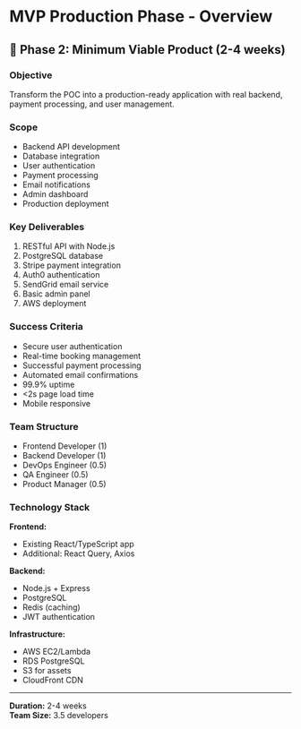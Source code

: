 # MVP Production Phase - Overview

## 🎯 Phase 2: Minimum Viable Product (2-4 weeks)

### Objective
Transform the POC into a production-ready application with real backend, payment processing, and user management.

### Scope
- Backend API development
- Database integration
- User authentication
- Payment processing
- Email notifications
- Admin dashboard
- Production deployment

### Key Deliverables
1. RESTful API with Node.js
2. PostgreSQL database
3. Stripe payment integration
4. Auth0 authentication
5. SendGrid email service
6. Basic admin panel
7. AWS deployment

### Success Criteria
- Secure user authentication
- Real-time booking management
- Successful payment processing
- Automated email confirmations
- 99.9% uptime
- <2s page load time
- Mobile responsive

### Team Structure
- Frontend Developer (1)
- Backend Developer (1)
- DevOps Engineer (0.5)
- QA Engineer (0.5)
- Product Manager (0.5)

### Technology Stack
**Frontend:**
- Existing React/TypeScript app
- Additional: React Query, Axios

**Backend:**
- Node.js + Express
- PostgreSQL
- Redis (caching)
- JWT authentication

**Infrastructure:**
- AWS EC2/Lambda
- RDS PostgreSQL
- S3 for assets
- CloudFront CDN

---

**Duration:** 2-4 weeks  
**Team Size:** 3.5 developers  
